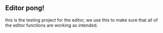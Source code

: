 
## Editor pong!
this is the testing project for the editor, we use this to make sure that all of the editor functions are working as intended.
